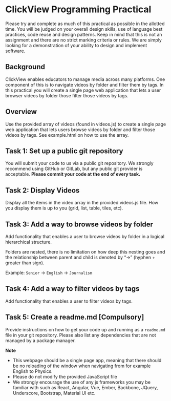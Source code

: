 # ClickView Programming Practical

Please try and complete as much of this practical as possible in the allotted time. You will be judged on your overall design skills, use of language best practices, code reuse and design patterns. Keep in mind that this is not an assignment and there are no strict marking criteria or rules. We are simply looking for a demonstration of your ability to design and implement software.

## Background

ClickView enables educators to manage media across many platforms. One component of this is to navigate videos by folder and filter them by tags. In this practical you will create a single page web application that lets a user browser videos by folder those filter those videos by tags.

## Overview

Use the provided array of videos (found in videos.js) to create a single page web application that lets users browse videos by folder and filter those videos by tags. See example.html on how to use the array.

## Task 1: Set up a public git repository

You will submit your code to us via a public git repository. We strongly recommend using GitHub or GitLab, but any public git provider is acceptable. **Please commit your code at the end of every task.**

## Task 2: Display Videos

Display all the items in the video array in the provided videos.js file. How you display them is up to you (grid, list, table, tiles, etc).

## Task 3: Add a way to browse videos by folder

Add functionality that enables a user to browse videos by folder in a logical hierarchical structure.

Folders are nested, there is no limitation on how deep this nesting goes and the relationship
between parent and child is denoted by “->” (hyphen + greater than sign).

Example: `Senior` -> `English` -> `Journalism`

## Task 4: Add a way to filter videos by tags

Add functionality that enables a user to filter videos by tags.

## Task 5: Create a readme.md [Compulsory]

Provide instructions on how to get your code up and running as a `readme.md` file in your git repository. Please also list any dependencies that are not managed by a package manager.

**Note**

- This webpage should be a single page app, meaning that there should be no reloading of the window when navigating from for example English to Physics.
- Please do not modify the provided JavaScript file
- We strongly encourage the use of any js frameworks you may be familiar with such as React, Angular, Vue, Ember, Backbone, JQuery, Underscore, Bootstrap, Material UI etc.
